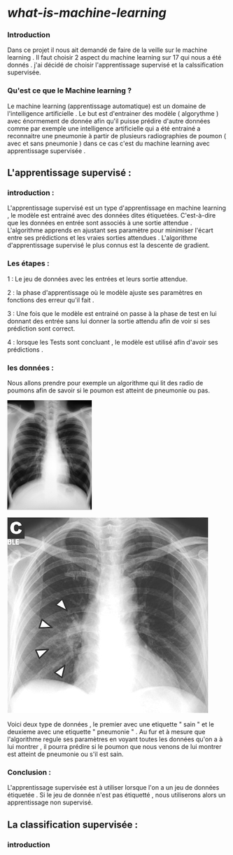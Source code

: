 # *what-is-machine-learning*

### Introduction

Dans ce projet il nous ait demandé de faire de la veille sur le machine learning . Il faut choisir 2 aspect du machine learning sur 17 qui nous a été donnés . j'ai décidé de choisir l'apprentissage supervisé et la calssification supervisée. 


### Qu'est ce que le Machine learning ? 

Le machine learning (apprentissage automatique) est un domaine de l'intelligence artificielle . Le but est d'entrainer des modèle ( algorythme ) avec énormement de donnée afin qu'il puisse prédire d'autre données comme par exemple une intelligence artificielle qui a été entrainé a reconnaitre une pneumonie à partir de plusieurs radiographies de poumon ( avec et sans pneumonie ) dans ce cas c'est du machine learning avec apprentissage supervisée . 


## L'apprentissage supervisé :

### introduction :
L'apprentissage supervisé est un type d'apprentissage en machine learning , le modèle est entrainé avec des données dites étiquetées. C'est-à-dire que les données en entrée sont associés à une sortie attendue . L'algorithme apprends en ajustant ses paramètre pour minimiser l'écart entre ses prédictions et les vraies sorties attendues . L'algorithme d'apprentissage supervisé le plus connus est la descente de gradient.  

### Les étapes :

1 : Le jeu de données avec les entrées et leurs sortie attendue.

2 : la phase d'apprentissage où le modèle ajuste ses paramètres en fonctions des erreur qu'il fait .

3 : Une fois que le modèle est entrainé on passe à la phase de test en lui donnant des entrée sans lui donner la sortie attendu afin de voir si ses prédiction sont correct.

4 : lorsque les Tests sont concluant , le modèle est utilisé afin d'avoir ses prédictions . 

### les données : 

Nous allons prendre pour exemple un algorithme qui lit des radio de poumons afin de savoir si le poumon est atteint de pneumonie ou pas. 

![Poumon sain](picture/radio_poumon_sain.jpg)

![Poumon atteint de pneumonie](picture/paumon_pneumonie.jpeg)

Voici deux type de données , le premier avec une etiquette " sain " et le deuxieme avec une etiquette " pneumonie " . Au fur et à mesure que l'algorithme regule ses paramètres en voyant toutes les données qu'on a à lui montrer , il pourra prédire si le poumon que nous venons de lui montrer est atteint de pneumonie ou s'il est sain.

### Conclusion : 

L'apprentissage supervisée est à utiliser lorsque l'on a un jeu de données étiquetée . Si le jeu de donnée n'est pas étiquetté , nous utiliserons alors un apprentissage non supervisé.


## La classification supervisée : 


### introduction 